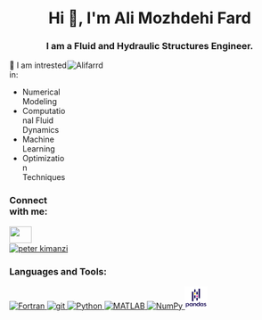 <h1 align="center">Hi 👋, I'm Ali Mozhdehi Fard</h1>
<h3 align="center"> I am a Fluid and Hydraulic Structures Engineer.</h3>
<p><img align="right" src="https://github-readme-stats.vercel.app/api/top-langs?username=Alifarrd&show_icons=true&locale=en&layout=compact" alt="Alifarrd" width="400" height="300" /></p>

🔭 I am intrested in:
- Numerical Modeling
- Computational Fluid Dynamics
- Machine Learning
- Optimization Techniques


<h3 align="left">Connect with me: </h3>
<p align="left">
<a href="mailto:ali.mozhdehifard@gmail.com" target="blank"><img align="center" src="https://www.vectorlogo.zone/logos/gmail/gmail-icon.svg" height="30" width="40" /></a>
<a href="https://www.linkedin.com/in/ali-mozhdehi-fard-473475168/" target="blank"><img align="center" src="https://raw.githubusercontent.com/rahuldkjain/github-profile-readme-generator/master/src/images/icons/Social/linked-in-alt.svg" alt="peter kimanzi" height="30" width="40" /></a>
</p>

<h3 align="left">Languages and Tools:</h3>
<p align="left"> 
<a href="https://fortran-lang.org//" target="_blank" rel="noreferrer"> <img src="https://upload.wikimedia.org/wikipedia/commons/b/b8/Fortran_logo.svg" alt="Fortran" width="40" height="40"/> </a>
<a href="https://git-scm.com/" target="_blank" rel="noreferrer"> <img src="https://www.vectorlogo.zone/logos/git-scm/git-scm-icon.svg" alt="git" width="40" height="40"/> </a>
<a href="https://www.python.org/" target="_blank" rel="noreferrer"> <img src="https://www.vectorlogo.zone/logos/python/python-icon.svg" alt="Python" width="40" height="40"/> </a>
<a href="https://www.mathworks.com/products/matlab.html" target="_blank" rel="noreferrer"> <img src="https://img.icons8.com/fluency/48/000000/matlab.png" alt="MATLAB" width="40" height="40"/> </a>
<a href="https://numpy.org/" target="_blank" rel="noreferrer"> <img src="https://www.vectorlogo.zone/logos/numpy/numpy-icon.svg" alt="NumPy" width="40" height="40"/> </a>  
<a href="https://pandas.pydata.org/" target="_blank" rel="noreferrer"> <img src="https://github.com/devicons/devicon/blob/master/icons/pandas/pandas-original-wordmark.svg" alt="Pandas" width="40" height="40"/> </a>
</p>


<!---
Alifarrd/Alifarrd is a ✨ special ✨ repository because its `README.md` (this file) appears on your GitHub profile.
You can click the Preview link to take a look at your changes.
--->
